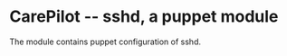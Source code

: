 CarePilot -- sshd, a puppet module
=================================

The module contains puppet configuration of sshd.